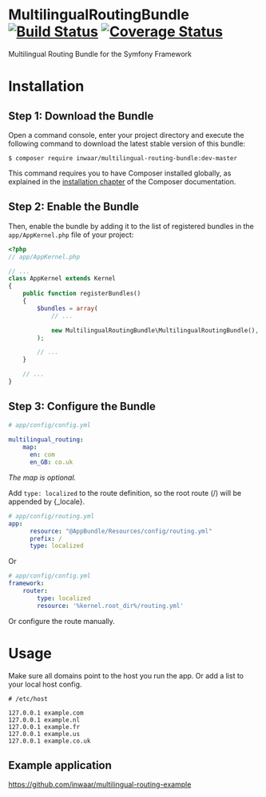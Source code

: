 MultilingualRoutingBundle [![Build Status](https://travis-ci.org/inwaar/MultilingualRoutingBundle.svg?branch=master)](https://travis-ci.org/inwaar/MultilingualRoutingBundle) [![Coverage Status](https://coveralls.io/repos/github/inwaar/MultilingualRoutingBundle/badge.svg?branch=master)](https://coveralls.io/github/inwaar/MultilingualRoutingBundle?branch=master)
======

Multilingual Routing Bundle for the Symfony Framework


Installation
============

Step 1: Download the Bundle
---------------------------

Open a command console, enter your project directory and execute the
following command to download the latest stable version of this bundle:

```console
$ composer require inwaar/multilingual-routing-bundle:dev-master
```

This command requires you to have Composer installed globally, as explained
in the [installation chapter](https://getcomposer.org/doc/00-intro.md)
of the Composer documentation.

Step 2: Enable the Bundle
-------------------------

Then, enable the bundle by adding it to the list of registered bundles
in the `app/AppKernel.php` file of your project:

```php
<?php
// app/AppKernel.php

// ...
class AppKernel extends Kernel
{
    public function registerBundles()
    {
        $bundles = array(
            // ...

            new MultilingualRoutingBundle\MultilingualRoutingBundle(),
        );

        // ...
    }

    // ...
}
```

Step 3: Configure the Bundle
-------------------------
```yaml
# app/config/config.yml
 
multilingual_routing:
    map:
      en: com
      en_GB: co.uk
```

_The map is optional._


Add `type: localized` to the route definition, so the root route (/) will be appended by {_locale}.
```yaml
# app/config/routing.yml
app:
      resource: "@AppBundle/Resources/config/routing.yml"
      prefix: /
      type: localized
```
Or
```yaml
# app/config/config.yml
framework:
    router:
        type: localized
        resource: '%kernel.root_dir%/routing.yml'
```

Or configure the route manually.

Usage
============

Make sure all domains point to the host you run the app.
Or add a list to your local host config.
 
```text
# /etc/host

127.0.0.1 example.com
127.0.0.1 example.nl
127.0.0.1 example.fr
127.0.0.1 example.us
127.0.0.1 example.co.uk
```

Example application
-------------------------
https://github.com/inwaar/multilingual-routing-example
